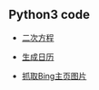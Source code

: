 ## Python3 code

* [二次方程](https://github.com/ykqmain/Learning-Python-with-Git/blob/master/code/temp/quadratic.py)

* [生成日历](https://github.com/ykqmain/Learning-Python-with-Git/blob/master/code/temp/date.py)

* [抓取Bing主页图片](https://github.com/ykqmain/Learning-Python-with-Git/blob/master/code/temp/bing_photos.py)